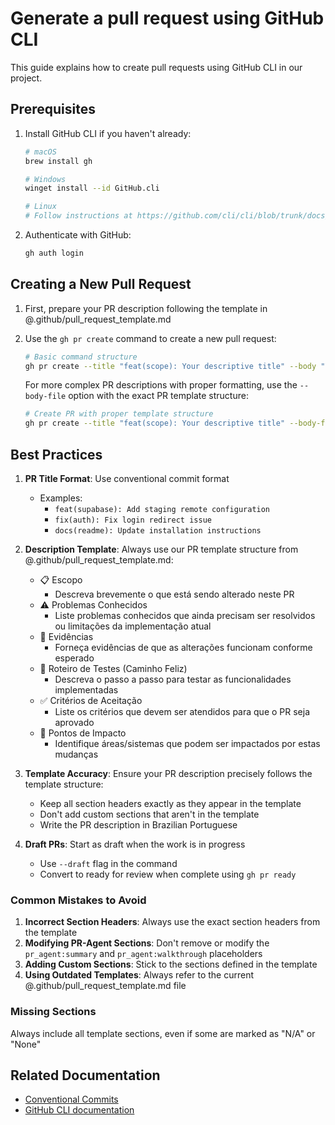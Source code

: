 # Generate a pull request using GitHub CLI

This guide explains how to create pull requests using GitHub CLI in our project.

## Prerequisites

1. Install GitHub CLI if you haven't already:

   ```bash
   # macOS
   brew install gh

   # Windows
   winget install --id GitHub.cli

   # Linux
   # Follow instructions at https://github.com/cli/cli/blob/trunk/docs/install_linux.md
   ```

2. Authenticate with GitHub:
   ```bash
   gh auth login
   ```

## Creating a New Pull Request

1. First, prepare your PR description following the template in @.github/pull_request_template.md

2. Use the `gh pr create` command to create a new pull request:

   ```bash
   # Basic command structure
   gh pr create --title "feat(scope): Your descriptive title" --body "Your PR description" --base main --assignee @me --reviewer AbraoDaniel,tchiteu --draft
   ```

   For more complex PR descriptions with proper formatting, use the `--body-file` option with the exact PR template structure:

   ```bash
   # Create PR with proper template structure
   gh pr create --title "feat(scope): Your descriptive title" --body-file <(echo -e "## Issue\n\n- resolve:\n\n## Why is this change needed?\nYour description here.\n\n## What would you like reviewers to focus on?\n- Point 1\n- Point 2\n\n## Testing Verification\nHow you tested these changes.\n\n## What was done\npr_agent:summary\n\n## Detailed Changes\npr_agent:walkthrough\n\n## Additional Notes\nAny additional notes.") --base main --assignee @me --reviewer AbraoDaniel,tchiteu --draft
   ```

## Best Practices

1. **PR Title Format**: Use conventional commit format
   - Examples:
     - `feat(supabase): Add staging remote configuration`
     - `fix(auth): Fix login redirect issue`
     - `docs(readme): Update installation instructions`

2. **Description Template**: Always use our PR template structure from @.github/pull_request_template.md:
   - 📋 Escopo
     - Descreva brevemente o que está sendo alterado neste PR
   - ⚠️ Problemas Conhecidos
     - Liste problemas conhecidos que ainda precisam ser resolvidos ou limitações da implementação atual
   - 📸 Evidências
     - Forneça evidências de que as alterações funcionam conforme esperado
   - 🧪 Roteiro de Testes (Caminho Feliz)
     - Descreva o passo a passo para testar as funcionalidades implementadas
   - ✅ Critérios de Aceitação
     - Liste os critérios que devem ser atendidos para que o PR seja aprovado
   - 🎯 Pontos de Impacto
     - Identifique áreas/sistemas que podem ser impactados por estas mudanças

3. **Template Accuracy**: Ensure your PR description precisely follows the template structure:
   - Keep all section headers exactly as they appear in the template
   - Don't add custom sections that aren't in the template
   - Write the PR description in Brazilian Portuguese

4. **Draft PRs**: Start as draft when the work is in progress
   - Use `--draft` flag in the command
   - Convert to ready for review when complete using `gh pr ready`

### Common Mistakes to Avoid

1. **Incorrect Section Headers**: Always use the exact section headers from the template
2. **Modifying PR-Agent Sections**: Don't remove or modify the `pr_agent:summary` and `pr_agent:walkthrough` placeholders
3. **Adding Custom Sections**: Stick to the sections defined in the template
4. **Using Outdated Templates**: Always refer to the current @.github/pull_request_template.md file

### Missing Sections

Always include all template sections, even if some are marked as "N/A" or "None"

## Related Documentation

- [Conventional Commits](https://www.conventionalcommits.org/)
- [GitHub CLI documentation](https://cli.github.com/manual/)
